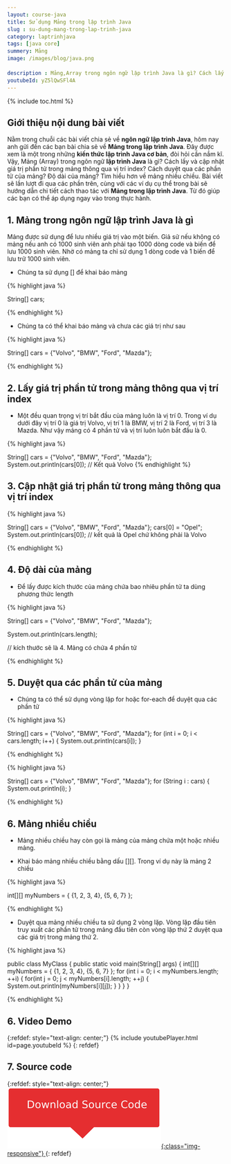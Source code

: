 ```yaml
---
layout: course-java
title: Sử dụng Mảng trong lập trình Java
slug : su-dung-mang-trong-lap-trinh-java
category: laptrinhjava
tags: [java core]
summery: Mảng  
image: /images/blog/java.png

description : Mảng,Array trong ngôn ngữ lập trình Java là gì? Cách lấy và cập nhật giá trị phần tử trong mảng thông qua vị trí index? Cách duyệt qua các phần tử của mảng? Độ dài của mảng? Tìm hiểu hơn về mảng nhiều chiều. Bài viết sẽ lần lượt đi qua các phần trên, cùng với các ví dụ cụ thể trong bài sẽ hướng dẫn bạn cách thao tác với Mảng trong lập trình Java. Từ đó giúp áp dụng ngay vào trong thực hành. 
youtubeId: yZ5lQwSFl4A
---
```


{% include toc.html %}

## **Giới thiệu nội dung bài viết**

Nằm trong chuỗi các bài viết chia sẻ về <b>ngôn ngữ lập trình Java</b>, hôm nay anh gửi đến các bạn bài chia sẻ về <b>Mảng trong lập trình Java</b>. Đây được xem là một trong những <b>kiến thức lập trình Java cơ bản</b>, đòi hỏi cần nắm kĩ. Vậy, Mảng (Array) trong ngôn ngữ <b>lập trình Java</b> là gì? Cách lấy và cập nhật giá trị phần tử trong mảng thông qua vị trí index? Cách duyệt qua các phần tử của mảng? Độ dài của mảng? Tìm hiểu hơn về mảng nhiều chiều. Bài viết sẽ lần lượt đi qua các phần trên, cùng với các ví dụ cụ thể trong bài sẽ hướng dẫn chi tiết cách thao tác với <b>Mảng trong lập trình Java</b>. Từ đó giúp các bạn có thể áp dụng ngay vào trong thực hành. 


## **1. Mảng trong ngôn ngữ lập trình Java là gì**

Mảng được sử dụng để lưu nhiều giá trị vào một biến. Giả sử nếu không có mảng nếu anh có 1000 sinh viên anh phải tạo 1000 dòng code và biến để lưu 1000 sinh viên. Nhờ có mảng ta chỉ sử dụng 1 dòng code và 1 biến để lưu trữ 1000 sinh viên.

- Chúng ta sử dụng [] để khai báo mảng

{% highlight java  %}

String[] cars;

{% endhighlight %}

- Chúng ta có thể khai báo mảng và chưa các giá trị như sau

{% highlight java  %}

String[] cars = {"Volvo", "BMW", "Ford", "Mazda"}; 

{% endhighlight %}

## **2. Lấy giá trị phần tử trong mảng thông qua vị trí index**

- Một đều quan trọng vị trí bắt đầu của mảng luôn là vị trí 0. Trong ví dụ dưới đây vị trí 0 là giá trị Volvo, vị trí 1 là BMW, vị trí 2 là Ford, vị trí 3 là Mazda. Như vậy mảng có 4 phần tử và vị trí luôn luôn bắt đầu là 0.

{% highlight java  %}

String[] cars = {"Volvo", "BMW", "Ford", "Mazda"};
System.out.println(cars[0]);
// Kết quả Volvo
{% endhighlight %}

## **3. Cập nhật giá trị phần tử trong mảng thông qua vị trí index**

{% highlight java  %}

String[] cars = {"Volvo", "BMW", "Ford", "Mazda"};
cars[0] = "Opel";
System.out.println(cars[0]);
// kết quả là Opel chứ không phải là Volvo

{% endhighlight %}

## **4. Độ dài của mảng**

- Để lấy được kích thước của mảng chứa bao nhiêu phần tử ta dùng phương thức length

{% highlight java  %}

String[] cars = {"Volvo", "BMW", "Ford", "Mazda"};

System.out.println(cars.length);

// kích thước sẽ là 4. Mảng có chứa 4 phần tử

{% endhighlight %}

## **5. Duyệt qua các phần tử của mảng**

- Chúng ta có thể sử dụng vòng lặp for hoặc for-each để duyệt qua các phần tử

{% highlight java  %}

String[] cars = {"Volvo", "BMW", "Ford", "Mazda"};
for (int i = 0; i < cars.length; i++) {
  System.out.println(cars[i]);
}

{% endhighlight %}

{% highlight java  %}

String[] cars = {"Volvo", "BMW", "Ford", "Mazda"};
for (String i : cars) {
  System.out.println(i);
}

{% endhighlight %}

## **6. Mảng nhiều chiều**

- Mảng nhiều chiều hay còn gọi là mảng của mảng chứa một hoặc nhiều mảng.

- Khai báo mảng nhiều chiều bằng dấu [][]. Trong ví dụ này là mảng 2 chiều

{% highlight java  %}

int[][] myNumbers = { {1, 2, 3, 4}, {5, 6, 7} };

{% endhighlight %}

- Duyệt qua mảng nhiều chiều ta sử dụng 2 vòng lặp. Vòng lặp đầu tiên truy xuất các phần tử trong mảng đầu tiên còn vòng lặp thứ 2 duyệt qua các giá trị trong mảng thứ 2.


{% highlight java  %}

public class MyClass {
  public static void main(String[] args) {
    int[][] myNumbers = { {1, 2, 3, 4}, {5, 6, 7} };
    for (int i = 0; i < myNumbers.length; ++i) {
      for(int j = 0; j < myNumbers[i].length; ++j) {
        System.out.println(myNumbers[i][j]);
      }
    }
  }
}

{% endhighlight %}

## **6. Video Demo**

{:refdef: style="text-align: center;"}
{% include youtubePlayer.html id=page.youtubeId %}
{: refdef}

## **7. Source code**

{:refdef: style="text-align: center;"}
<a href="https://github.com/levunguyen/Java-Array" target="_blank"> ![Sourcecode ](/images/icon/githubsource.png){:class="img-responsive"} </a>
{: refdef}

